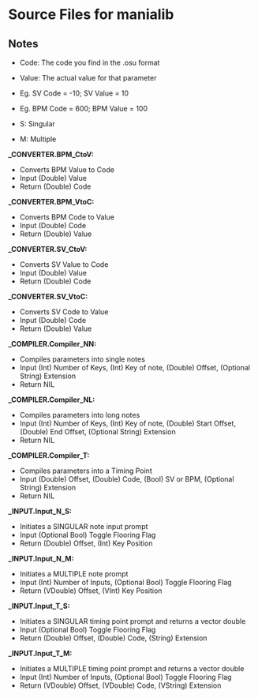 # Source Files for manialib

## Notes

- Code: The code you find in the .osu format
- Value: The actual value for that parameter

- Eg. SV Code = -10; SV Value = 10
- Eg. BPM Code = 600; BPM Value = 100

- S: Singular
- M: Multiple

**_CONVERTER.BPM_CtoV:**  

- Converts BPM Value to Code
- Input (Double) Value
- Return (Double) Code

**_CONVERTER.BPM_VtoC:** 

- Converts BPM Code to Value
- Input (Double) Code
- Return (Double) Value
	
**_CONVERTER.SV_CtoV:**

- Converts SV Value to Code  
- Input (Double) Value  
- Return (Double) Code  

**_CONVERTER.SV_VtoC:**

- Converts SV Code to Value  
- Input (Double) Code  
- Return (Double) Value  

**_COMPILER.Compiler_NN:**

- Compiles parameters into single notes
- Input (Int) Number of Keys, (Int) Key of note, (Double) Offset, (Optional String) Extension
- Return NIL
  
**_COMPILER.Compiler_NL:**

- Compiles parameters into long notes
- Input (Int) Number of Keys, (Int) Key of note, (Double) Start Offset, (Double) End Offset, (Optional String) Extension
- Return NIL

**_COMPILER.Compiler_T:**

- Compiles parameters into a Timing Point
- Input (Double) Offset, (Double) Code, (Bool) SV or BPM, (Optional String) Extension
- Return NIL

**_INPUT.Input_N_S:**

 - Initiates a SINGULAR note input prompt
 - Input (Optional Bool) Toggle Flooring Flag
 - Return (Double) Offset, (Int) Key Position

**_INPUT.Input_N_M:**

 - Initiates a MULTIPLE note prompt
 - Input (Int) Number of Inputs, (Optional Bool) Toggle Flooring Flag
 - Return (VDouble) Offset, (VInt) Key Position

**_INPUT.Input_T_S:**

 - Initiates a SINGULAR timing point prompt and returns a vector double
 - Input (Optional Bool) Toggle Flooring Flag
 - Return (Double) Offset, (Double) Code, (String) Extension

**_INPUT.Input_T_M:**

 - Initiates a MULTIPLE timing point prompt and returns a vector double
 - Input (Int) Number of Inputs, (Optional Bool) Toggle Flooring Flag
 - Return (VDouble) Offset, (VDouble) Code, (VString) Extension
